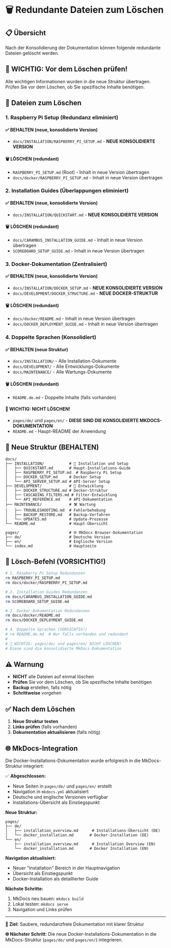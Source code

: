 # 🗑️ Redundante Dateien zum Löschen

## 📋 Übersicht

Nach der Konsolidierung der Dokumentation können folgende redundante Dateien gelöscht werden.

## 🚨 **WICHTIG: Vor dem Löschen prüfen!**

Alle wichtigen Informationen wurden in die neue Struktur übertragen. Prüfen Sie vor dem Löschen, ob Sie spezifische Inhalte benötigen.

## 📁 Dateien zum Löschen

### 1. **Raspberry Pi Setup (Redundanz eliminiert)**

#### ✅ **BEHALTEN** (neue, konsolidierte Version)
- `docs/INSTALLATION/RASPBERRY_PI_SETUP.md` - **NEUE KONSOLIDIERTE VERSION**

#### 🗑️ **LÖSCHEN** (redundant)
- `RASPBERRY_PI_SETUP.md` (Root) - Inhalt in neue Version übertragen
- `docs/docker/RASPBERRY_PI_SETUP.md` - Inhalt in neue Version übertragen

### 2. **Installation Guides (Überlappungen eliminiert)**

#### ✅ **BEHALTEN** (neue, konsolidierte Version)
- `docs/INSTALLATION/QUICKSTART.md` - **NEUE KONSOLIDIERTE VERSION**

#### 🗑️ **LÖSCHEN** (redundant)
- `docs/CARAMBUS_INSTALLATION_GUIDE.md` - Inhalt in neue Version übertragen
- `SCOREBOARD_SETUP_GUIDE.md` - Inhalt in neue Version übertragen

### 3. **Docker-Dokumentation (Zentralisiert)**

#### ✅ **BEHALTEN** (neue, konsolidierte Version)
- `docs/INSTALLATION/DOCKER_SETUP.md` - **NEUE KONSOLIDIERTE VERSION**
- `docs/DEVELOPMENT/DOCKER_STRUCTURE.md` - **NEUE DOCKER-STRUKTUR**

#### 🗑️ **LÖSCHEN** (redundant)
- `docs/docker/README.md` - Inhalt in neue Version übertragen
- `docs/DOCKER_DEPLOYMENT_GUIDE.md` - Inhalt in neue Version übertragen

### 4. **Doppelte Sprachen (Konsolidiert)**

#### ✅ **BEHALTEN** (neue Struktur)
- `docs/INSTALLATION/` - Alle Installation-Dokumente
- `docs/DEVELOPMENT/` - Alle Entwicklungs-Dokumente
- `docs/MAINTENANCE/` - Alle Wartungs-Dokumente

#### 🗑️ **LÖSCHEN** (redundant)
- `README.de.md` - Doppelte Inhalte (falls vorhanden)

#### 🚨 **WICHTIG: NICHT LÖSCHEN!**
- `pages/de/` und `pages/en/` - **DIESE SIND DIE KONSOLIDIERTE MKDOCS-DOKUMENTATION**
- `README.md` - Haupt-README der Anwendung

## 🔄 **Neue Struktur (BEHALTEN)**

```
docs/
├── INSTALLATION/           # 🚀 Installation und Setup
│   ├── QUICKSTART.md       # Haupt-Installations-Guide
│   ├── RASPBERRY_PI_SETUP.md  # Raspberry Pi Setup
│   ├── DOCKER_SETUP.md     # Docker Setup
│   └── API_SERVER_SETUP.md # API-Server Setup
├── DEVELOPMENT/            # 🔧 Entwicklung
│   ├── DOCKER_STRUCTURE.md # Docker-Struktur
│   ├── CASCADING_FILTERS.md # Filter-Entwicklung
│   └── API_REFERENCE.md    # API-Dokumentation
├── MAINTENANCE/            # 🛠️ Wartung
│   ├── TROUBLESHOOTING.md  # Fehlerbehebung
│   ├── BACKUP_RESTORE.md   # Backup-Verfahren
│   └── UPDATES.md          # Update-Prozesse
└── README.md               # Haupt-Übersicht

pages/                      # 🌐 MkDocs Browser-Dokumentation
├── de/                     # Deutsche Version
├── en/                     # Englische Version
└── index.md                # Hauptseite
```

## 🚀 **Lösch-Befehl (VORSICHTIG!)**

```bash
# 1. Raspberry Pi Setup Redundanzen
rm RASPBERRY_PI_SETUP.md
rm docs/docker/RASPBERRY_PI_SETUP.md

# 2. Installation Guides Redundanzen
rm docs/CARAMBUS_INSTALLATION_GUIDE.md
rm SCOREBOARD_SETUP_GUIDE.md

# 3. Docker-Dokumentation Redundanzen
rm docs/docker/README.md
rm docs/DOCKER_DEPLOYMENT_GUIDE.md

# 4. Doppelte Sprachen (VORSICHTIG!)
# rm README.de.md  # Nur falls vorhanden und redundant
# 
# 🚨 WICHTIG: pages/de/ und pages/en/ NICHT LÖSCHEN!
# Diese sind die konsolidierte MkDocs-Dokumentation
```

## ⚠️ **Warnung**

- **NICHT** alle Dateien auf einmal löschen
- **Prüfen** Sie vor dem Löschen, ob Sie spezifische Inhalte benötigen
- **Backup** erstellen, falls nötig
- **Schrittweise** vorgehen

## ✅ **Nach dem Löschen**

1. **Neue Struktur testen**
2. **Links prüfen** (falls vorhanden)
3. **Dokumentation aktualisieren** (falls nötig)

## 🌐 **MkDocs-Integration**

Die Docker-Installations-Dokumentation wurde erfolgreich in die MkDocs-Struktur integriert:

✅ **Abgeschlossen:**
- Neue Seiten in `pages/de/` und `pages/en/` erstellt
- Navigation in `mkdocs.yml` aktualisiert
- Deutsche und englische Versionen verfügbar
- Installations-Übersicht als Einstiegspunkt

**Neue Struktur:**
```
pages/
├── de/
│   ├── installation_overview.md      # Installations-Übersicht (DE)
│   └── docker_installation.md       # Docker-Installation (DE)
└── en/
    ├── installation_overview.md      # Installation Overview (EN)
    └── docker_installation.md       # Docker Installation (EN)
```

**Navigation aktualisiert:**
- Neuer "Installation" Bereich in der Hauptnavigation
- Übersicht als Einstiegspunkt
- Docker-Installation als detaillierter Guide

**Nächste Schritte:**
1. MkDocs neu bauen: `mkdocs build`
2. Lokal testen: `mkdocs serve`
3. Navigation und Links prüfen

---

**🎯 Ziel**: Saubere, redundanzfreie Dokumentation mit klarer Struktur

**🌐 Nächster Schritt**: Die neue Docker-Installations-Dokumentation in die MkDocs-Struktur (`pages/de/` und `pages/en/`) integrieren. 